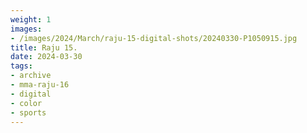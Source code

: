 ```yaml
---
weight: 1
images:
- /images/2024/March/raju-15-digital-shots/20240330-P1050915.jpg
title: Raju 15.
date: 2024-03-30
tags:
- archive
- mma-raju-16
- digital
- color
- sports
---
```

